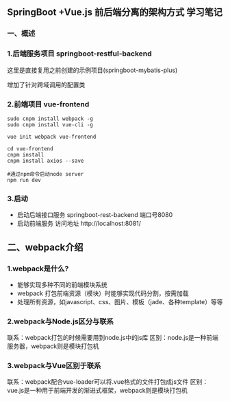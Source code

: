 ## SpringBoot +Vue.js 前后端分离的架构方式 学习笔记

### 一、概述

### 1.后端服务项目 springboot-restful-backend

这里是直接复用之前创建的示例项目(springboot-mybatis-plus)

增加了针对跨域调用的配置类

### 2.前端项目 vue-frontend

```shell
sudo cnpm install webpack -g
sudo cnpm install vue-cli -g

vue init webpack vue-frontend

cd vue-frontend
cnpm install
cnpm install axios --save

#通过npm命令启动node server
npm run dev
```

### 3.启动
* 启动后端接口服务 springboot-rest-backend 端口号8080
* 启动前端服务 访问地址 http://localhost:8081/

## 二、webpack介绍

### 1.webpack是什么?
* 能够实现多种不同的前端模块系统
* webpack 打包前端资源（模块）时能够实现代码分割，按需加载
* 处理所有资源，如javascript、css、图片、模板（jade、各种template）等等

### 2.webpack与Node.js区分与联系
联系：webpack打包的时候需要用到node.js中的js库
区别：node.js是一种前端服务器，webpack则是模块打包机

### 3.webpack与Vue区别于联系
联系：webpack配合vue-loader可以将.vue格式的文件打包成js文件
区别：vue.js是一种用于前端开发的渐进式框架，webpack则是模块打包机